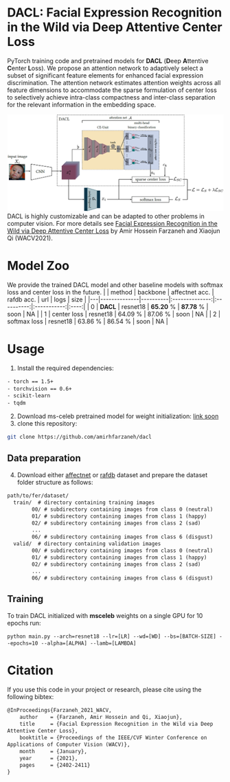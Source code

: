 # DACL: Facial Expression Recognition in the Wild via Deep Attentive Center Loss
PyTorch training code and pretrained models for **DACL** (**D**eep **A**ttentive **C**enter **L**oss). We propose an attention network to adaptively select a subset of significant feature elements for enhanced facial expression discrimination. The attention network estimates attention weights across all feature dimensions to accommodate the sparse formulation of center loss to selectively achieve intra-class compactness and inter-class separation for the relevant information in the embedding space.

![DACL](.github/dacl-pipeline.png)
DACL is highly customizable and can be adapted to other problems in computer vision. For more details see [Facial Expression Recognition in the Wild via Deep Attentive Center Loss](https://openaccess.thecvf.com/content/WACV2021/papers/Farzaneh_Facial_Expression_Recognition_in_the_Wild_via_Deep_Attentive_Center_WACV_2021_paper.pdf) by Amir Hossein Farzaneh and Xiaojun Qi (WACV2021).

# Model Zoo
We provide the trained DACL model and other baseline models with softmax loss and center loss in the future.
|   | method       | backbone | affectnet acc. | rafdb acc. | url \| logs | size |
|---|--------------|----------|:--------------:|:----------:|:-----------:|:----:|
| 0 | **DACL**         | resnet18 |     **65.20** %    |   **87.78** %  |     soon    |  NA  |
| 1 | center loss  | resnet18 |     64.09 %    |   87.06 %  |     soon    |  NA  |
| 2 | softmax loss | resnet18 |     63.86 %    |   86.54 %  |     soon    |  NA  |



# Usage

1. Install the required dependencies:
```bash
- torch == 1.5+
- torchvision == 0.6+
- scikit-learn
- tqdm
```

2. Download ms-celeb pretrained model for weight initialization: [link soon](https://github.com/amirhfarzaneh/dacl)
3. clone this repository:
```bash
git clone https://github.com/amirhfarzaneh/dacl
```

## Data preparation
4. Download either [affectnet](http://mohammadmahoor.com/affectnet/) or [rafdb](http://www.whdeng.cn/RAF/model1.html) dataset and prepare the dataset folder structure as follows:

```
path/to/fer/dataset/
  train/  # directory containing training images
        00/ # subdirectory containing images from class 0 (neutral)
        01/ # subdirectory containing images from class 1 (happy)
        02/ # subdirectory containing images from class 2 (sad)
        ...
        06/ # subdirectory containing images from class 6 (disgust)
  valid/  # directory containing validation images
        00/ # subdirectory containing images from class 0 (neutral)
        01/ # subdirectory containing images from class 1 (happy)
        02/ # subdirectory containing images from class 2 (sad)
        ...
        06/ # subdirectory containing images from class 6 (disgust)
```

## Training
To train DACL initialized with **msceleb** weights on a single GPU for 10 epochs run:
```
python main.py --arch=resnet18 --lr=[LR] --wd=[WD] --bs=[BATCH-SIZE] --epochs=10 --alpha=[ALPHA] --lamb=[LAMBDA]
```

# Citation
If you use this code in your project or research, please cite using the following bibtex:
```
@InProceedings{Farzaneh_2021_WACV,
    author    = {Farzaneh, Amir Hossein and Qi, Xiaojun},
    title     = {Facial Expression Recognition in the Wild via Deep Attentive Center Loss},
    booktitle = {Proceedings of the IEEE/CVF Winter Conference on Applications of Computer Vision (WACV)},
    month     = {January},
    year      = {2021},
    pages     = {2402-2411}
}
```
